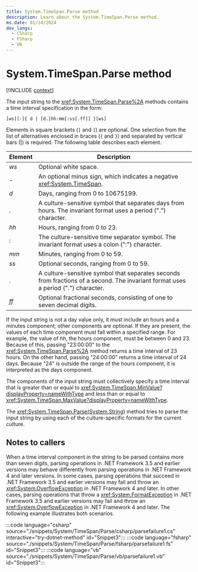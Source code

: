 ```yaml
---
title: System.TimeSpan.Parse method
description: Learn about the System.TimeSpan.Parse method.
ms.date: 01/24/2024
dev_langs:
  - CSharp
  - FSharp
  - VB
---
```

# System.TimeSpan.Parse method

[!INCLUDE [context](includes/context.md)]

The input string to the <xref:System.TimeSpan.Parse%2A> methods contains a time interval specification in the form:

`[ws][-]{ d | [d.]hh:mm[:ss[.ff]] }[ws]`

Elements in square brackets (`[` and `]`) are optional. One selection from the list of alternatives enclosed in braces (`{` and `}`) and separated by vertical bars (&#124;) is required. The following table describes each element.

| Element | Description                                                                                                    |
|---------|----------------------------------------------------------------------------------------------------------------|
| *ws*    | Optional white space.                                                                                          |
| -     | An optional minus sign, which indicates a negative <xref:System.TimeSpan>.                                     |
| *d*     | Days, ranging from 0 to 10675199.                                                                              |
| .       | A culture-sensitive symbol that separates days from hours. The invariant format uses a period (".") character. |
| *hh*    | Hours, ranging from 0 to 23.                                                                                   |
| :       | The culture-sensitive time separator symbol. The invariant format uses a colon (":") character.                |
| *mm*    | Minutes, ranging from 0 to 59.                                                                                 |
| *ss*    | Optional seconds, ranging from 0 to 59.                                                                        |
| *.*     | A culture-sensitive symbol that separates seconds from fractions of a second. The invariant format uses a period (".") character. |
| *ff*    | Optional fractional seconds, consisting of one to seven decimal digits. |

If the input string is not a day value only, it must include an hours and a minutes component; other components are optional. If they are present, the values of each time component must fall within a specified range. For example, the value of *hh*, the hours component, must be between 0 and 23. Because of this, passing "23:00:00" to the <xref:System.TimeSpan.Parse%2A> method returns a time interval of 23 hours. On the other hand, passing "24:00:00" returns a time interval of 24 days. Because "24" is outside the range of the hours component, it is interpreted as the days component.

The components of the input string must collectively specify a time interval that is greater than or equal to <xref:System.TimeSpan.MinValue?displayProperty=nameWithType> and less than or equal to <xref:System.TimeSpan.MaxValue?displayProperty=nameWithType>.

The <xref:System.TimeSpan.Parse(System.String)> method tries to parse the input string by using each of the culture-specific formats for the current culture.

## Notes to callers

When a time interval component in the string to be parsed contains more than seven digits, parsing operations in .NET Framework 3.5 and earlier versions may behave differently from parsing operations in .NET Framework 4 and later versions. In some cases, parsing operations that succeed in .NET Framework 3.5 and earlier versions may fail and throw an <xref:System.OverflowException> in .NET Framework 4 and later. In other cases, parsing operations that throw a <xref:System.FormatException> in .NET Framework 3.5 and earlier versions may fail and throw an <xref:System.OverflowException> in .NET Framework 4 and later. The following example illustrates both scenarios.

:::code language="csharp" source="./snippets/System/TimeSpan/Parse/csharp/parsefailure1.cs" interactive="try-dotnet-method" id="Snippet3":::
:::code language="fsharp" source="./snippets/System/TimeSpan/Parse/fsharp/parsefailure1.fs" id="Snippet3":::
:::code language="vb" source="./snippets/System/TimeSpan/Parse/vb/parsefailure1.vb" id="Snippet3":::
